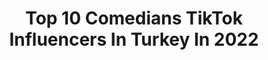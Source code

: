 ---
title: Top 10 Comedians TikTok Influencers In Turkey In 2022
description: >-
  Find top comedians TikTok influencers in Turkey in 2022. Most popular hashtags: #tiktok #comedia #foryou #ke.
platform: TikTok
hits: 44
text_top: Analyze the top-rated TikTok influencers on inBeat.
text_bottom: Our search engine aggregates 44 TikTok influencers like this in Turkey for you to work with.
profiles:
  - username: "persian_lion"
    fullname: >-
      Persian_lion
    bio: >-
      I love football & speaking the truth. 18. All a Joke. Let’s get 20K by Christmas
    location: "Turkey"
    followers: 15700
    engagement: 585
    commentsToLikes: 0.163325
    id: ckcdke49l99dm0j23ol3gbu4u
    verified: false
    hashtags: "#arsenal, #britishhumour, #soccer, #football"
  - username: "esinofficial_24"
    fullname: >-
      Esin
    bio: >-
      La fetta illa Ali La seyfe illa Zülfikar ⚔️ Mustafa Kemal Atatürk ✌️
    location: "Turkey"
    followers: 39500
    engagement: 744
    commentsToLikes: 0.015925
    id: ckc8fvpn7ai5q0j23hftqa052
    verified: false
    hashtags: "#24, #yaali, #erzincan, #angaral"
  - username: "sanatsokakta"
    fullname: >-
      Emre Balım 
    bio: >-
      İnstagram📸🗽🏖🏕👆
    location: "Turkey"
    followers: 4100000
    engagement: 1499
    commentsToLikes: 0.008669
    id: ck7zot27nluwn0j78utulile5
    verified: true
    hashtags: "#fyp, #komedi, #tiktok, #comedia"
  - username: "batuu.er"
    fullname: >-
      batuu.er
    bio: >-
      
    location: "Turkey"
    followers: 6801
    engagement: 653
    commentsToLikes: 0.021807
    id: cka7r27dfd8l60i78telt8lf2
    verified: false
    hashtags: "#comedy, #dance, #tiktok, #musically"
  - username: "lissandrag"
    fullname: >-
      Lissandrag
    bio: >-
      Inquires: Lissandragarabito@hotmail.com
    location: "Turkey"
    followers: 373988
    engagement: 628
    commentsToLikes: 0.010906
    id: ckav883z8fe7p0j23x33vnd67
    verified: false
    hashtags: "#venezuela, #humor, #novelas, #dominicana"
  - username: "srsklali"
    fullname: >-
      ALi Sarısakal✳️
    bio: >-
      💛FB💙 Aksaray 👈 Konya 👈 🇹🇷🤘CCC🤘🇹🇷 ıns 👉 ali_srskll
    location: "Turkey"
    followers: 5708
    engagement: 415
    commentsToLikes: 0.012797
    id: ckciys5ly2he60j238p0e9nrq
    verified: false
    hashtags: "#fypage, #notamodel, #nowaterchallenge, #agkgchallenge"
  - username: "noor_barber"
    fullname: >-
      🇸🇾كوافير 🇸🇾✂️✂️✂
    bio: >-
      05393775433
    location: "Turkey"
    followers: 196055
    engagement: 505
    commentsToLikes: 0.003910
    id: ck8fai8n849wf0j78rthv2m7i
    verified: false
    hashtags: "#comedia, #tutorial, #indian, #ke"
  - username: "baristaciyobabba"
    fullname: >-
      Baristaciyobabba
    bio: >-
      #kinfogcoffee İnstagram: @barista_cihan
    location: "Turkey"
    followers: 8696
    engagement: 631
    commentsToLikes: 0.050229
    id: ck9nczo6tcc9r0j78a1dd0fiv
    verified: false
    hashtags: "#nas, #mutfaks, #20, #coffeechallenge"
  - username: "vs.kitty"
    fullname: >-
      vskitty
    bio: >-
      VS
    location: "Turkey"
    followers: 395396
    engagement: 1558
    commentsToLikes: 0.003727
    id: ck904nh7zedzs0j780n6jvhpz
    verified: false
    hashtags: "#foryoupage, #vskitty, #tiktok, #fyp"
  - username: "dobisakal"
    fullname: >-
      👑rizelidobi53👑
    bio: >-
      Rize🍃Istanbul🤙 instegram hemen yukarda👆takip et en güzel replikler burda👍
    location: "Turkey"
    followers: 64600
    engagement: 644
    commentsToLikes: 0.012029
    id: ckbkk9q3hda720j23vsagwr02
    verified: false
    hashtags: "#oyuncutiktok, #ke, #tiktokkkk, #cukur"
---